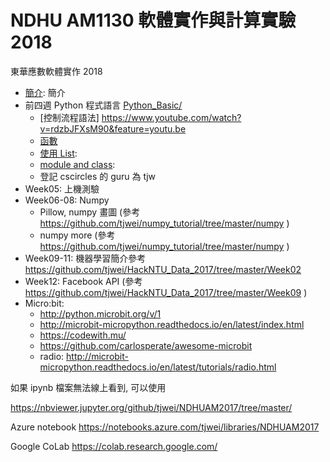 # NDHU AM1130 軟體實作與計算實驗 2018
東華應數軟體實作 2018

* [簡介](Intro.md): 簡介
* 前四週 Python 程式語言 [Python_Basic/](Python_Basic/)
    * [控制流程語法] https://www.youtube.com/watch?v=rdzbJFXsM90&feature=youtu.be
    * [函數](Python_Basic/Function/)
    * [使用 List](List.ipynb):  
    * [module and class](Python_Basic/Module_and_Class.ipynb): 
    * 登記 cscircles 的 guru 為 tjw 
* Week05: 上機測驗
* Week06-08: Numpy
    * Pillow, numpy 畫圖 (參考 https://github.com/tjwei/numpy_tutorial/tree/master/numpy )
    * numpy more (參考 https://github.com/tjwei/numpy_tutorial/tree/master/numpy )
* Week09-11: 機器學習簡介參考 https://github.com/tjwei/HackNTU_Data_2017/tree/master/Week02 
* Week12: Facebook API (參考 https://github.com/tjwei/HackNTU_Data_2017/tree/master/Week09 )
* Micro:bit:
    * http://python.microbit.org/v/1
    * http://microbit-micropython.readthedocs.io/en/latest/index.html
    * https://codewith.mu/
    * https://github.com/carlosperate/awesome-microbit
    * radio: http://microbit-micropython.readthedocs.io/en/latest/tutorials/radio.html
    

如果 ipynb 檔案無法線上看到, 可以使用


https://nbviewer.jupyter.org/github/tjwei/NDHUAM2017/tree/master/

Azure notebook https://notebooks.azure.com/tjwei/libraries/NDHUAM2017

Google CoLab https://colab.research.google.com/
